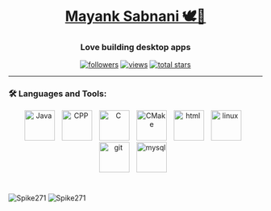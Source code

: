 <h1 align="center"><a href="https://github.com/Spike271/Spike271">Mayank Sabnani 🕊️🌾</a></h1>

<h3 align="center">Love building desktop apps</h3>

<p align="center">
  <a href="https://github.com/Spike271"><img alt="followers" title="Follow me on GitHub" src="https://custom-icon-badges.demolab.com/github/followers/Spike271?color=236ad3&labelColor=1155ba&style=for-the-badge&logo=person-add&label=Follow&logoColor=white"/></a>
  <a href="https://github.com/Spike271"><img alt="views" title="Profile Views" src="https://komarev.com/ghpvc/?username=Spike271&label=Profile%20Views&color=ff3366&style=for-the-badge"/></a>
  <a href="https://github.com/Spike271?tab=repositories&sort=stargazers"><img alt="total stars" title="Total stars on GitHub" src="https://custom-icon-badges.demolab.com/github/stars/Spike271?color=00cc00&style=for-the-badge&labelColor=ff33&logo=star"/></a>

</p>
  
---
<h3 align="left">🛠️ Languages and Tools:</h3>
<p align="center">
  <img src="https://cdn.jsdelivr.net/gh/devicons/devicon@latest/icons/java/java-original.svg" width="60" alt="Java" style="padding-right:10px" />
  <img src="https://cdn.jsdelivr.net/gh/devicons/devicon@latest/icons/cplusplus/cplusplus-original.svg" width="60" alt="CPP" style="padding-right:10px" />
  <img src="https://cdn.jsdelivr.net/gh/devicons/devicon@latest/icons/c/c-original.svg" width="60" alt="C" style="padding-right:10px"/>
  <img src="https://cdn.jsdelivr.net/gh/devicons/devicon@latest/icons/cmake/cmake-original.svg" width="60" alt="CMake" style="padding-right:10px" />
  <img src="https://cdn.jsdelivr.net/gh/devicons/devicon@latest/icons/html5/html5-original.svg" width="60" alt="html" style="padding-right:10px" />            
  <img src="https://cdn.jsdelivr.net/gh/devicons/devicon@latest/icons/linux/linux-original.svg" width="60" alt="linux" style="padding-right:10px" />
  <img src="https://cdn.jsdelivr.net/gh/devicons/devicon@latest/icons/git/git-original.svg" width="60" alt="git" style="padding-right:10px" />
  <img src="https://cdn.jsdelivr.net/gh/devicons/devicon@latest/icons/mysql/mysql-original-wordmark.svg" width="60" alt="mysql" style="padding-right:10px" />
</p>

#

<img src="https://github-readme-stats.vercel.app/api?username=Spike271&show_icons=true&locale=en&theme=synthwave" alt="Spike271"/>

<img src="https://github-readme-stats.vercel.app/api/top-langs?username=Spike271&show_icons=true&locale=en&theme=synthwave&layout=compact" alt="Spike271"/>
